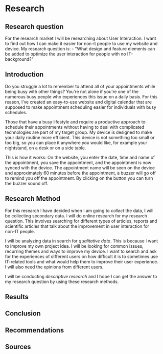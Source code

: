 # Research 

## Research question

For the research market I will be researching about User Interaction. I want to find out how I can make it easier for 
non-it people to  use my website and device. 
My research question is: - "What design and feature elements can be added to optimize the user interaction for people with no IT-background?"

## Introduction 

Do you struggle a lot to remember to attend all of your appointments while being busy with other things? You're not alone if you're one of the numerous busy 
people who experiences this issue on a daily basis. For this reason, I've created an easy-to-use website and digital 
calendar that are supposed to make appointment scheduling easier for individuals with busy schedules. 

Those that have a busy lifestyle and require a productive approach to schedule their appointments without having to deal with complicated 
technologies are part of my target group. My device is designed to make your daily routine more efficient. This device
is not something too small or too big, so you can place it anywhere you would like, for example your nightstand, on a 
desk or on a side table. 

This is how it works: On the website, you enter the date, time and name of the appointment, 
you save the appointment, and the appointment is now synced with the device. The appointment name will be seen on the 
device and approximately 60 minutes before the appointment, a buzzer will go off to remind you off the appointment. 
By clicking on the button you can turn the buzzer sound off. 

## Research Method 

For this research I have decided when I am going to <em>collect</em> the data, I will be collecting secondary data. I will do online research for my research 
question. This involves searching for different types of articles, reports and scientific articles that talk about the 
improvement in user interaction for non-IT people.

I will be analyzing data in search for <em>qualitative data</em>. This
is because I want to improve my own project idea. I will be looking for common issues, recurring themes and ways to improve my device. 
I want to search and ask for the experiences of different users on how difficult it is to sometimes use IT-related tools 
and what would help them to improve their user experience. I will also need the opinions from different users. 

I will be conducting <em>descriptive research</em> and I hope I can get the answer to my research question by using these research 
methods. 
## Results 
## Conclusion 
## Recommendations
## Sources